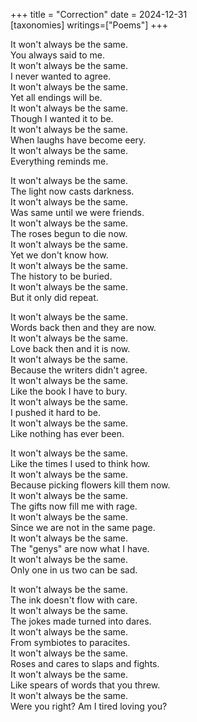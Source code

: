 +++
title = "Correction"
date = 2024-12-31  
[taxonomies]
writings=["Poems"]
+++

It won't always be the same.  
You always said to me.  
It won't always be the same.  
I never wanted to agree.  
It won't always be the same.  
Yet all endings will be.  
It won't always be the same.  
Though I wanted it to be.  
It won't always be the same.  
When laughs have become eery.  
It won't always be the same.  
Everything reminds me.  

It won't always be the same.  
The light now casts darkness.  
It won't always be the same.  
Was same until we were friends.  
It won't always be the same.  
The roses begun to die now.  
It won't always be the same.  
Yet we don't know how.  
It won't always be the same.  
The history to be buried.  
It won't always be the same.  
But it only did repeat.  

It won't always be the same.  
Words back then and they are now.  
It won't always be the same.  
Love back then and it is now.  
It won't always be the same.  
Because the writers didn't agree.  
It won't always be the same.  
Like the book I have to bury.  
It won't always be the same.  
I pushed it hard to be.  
It won't always be the same.  
Like nothing has ever been.  

It won't always be the same.  
Like the times I used to think how.  
It won't always be the same.  
Because picking flowers kill them now.  
It won't always be the same.  
The gifts now fill me with rage.  
It won't always be the same.  
Since we are not in the same page.  
It won't always be the same.  
The "genys" are now what I have.  
It won't always be the same.  
Only one in us two can be sad.  

It won't always be the same.  
The ink doesn't flow with care.  
It won't always be the same.  
The jokes made turned into dares.  
It won't always be the same.  
From symbiotes to paracites.  
It won't always be the same.  
Roses and cares to slaps and fights.  
It won't always be the same.  
Like spears of words that you threw.  
It won't always be the same.  
Were you right? Am I tired loving you?

